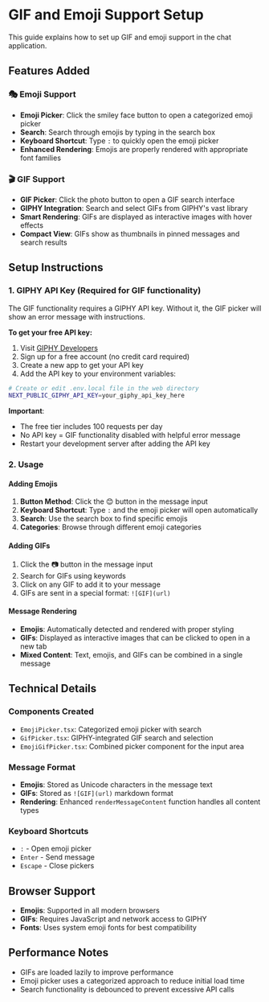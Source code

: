 # GIF and Emoji Support Setup

This guide explains how to set up GIF and emoji support in the chat application.

## Features Added

### 🎭 Emoji Support
- **Emoji Picker**: Click the smiley face button to open a categorized emoji picker
- **Search**: Search through emojis by typing in the search box
- **Keyboard Shortcut**: Type `:` to quickly open the emoji picker
- **Enhanced Rendering**: Emojis are properly rendered with appropriate font families

### 🎬 GIF Support
- **GIF Picker**: Click the photo button to open a GIF search interface
- **GIPHY Integration**: Search and select GIFs from GIPHY's vast library
- **Smart Rendering**: GIFs are displayed as interactive images with hover effects
- **Compact View**: GIFs show as thumbnails in pinned messages and search results

## Setup Instructions

### 1. GIPHY API Key (Required for GIF functionality)
The GIF functionality requires a GIPHY API key. Without it, the GIF picker will show an error message with instructions.

**To get your free API key:**

1. Visit [GIPHY Developers](https://developers.giphy.com/)
2. Sign up for a free account (no credit card required)
3. Create a new app to get your API key
4. Add the API key to your environment variables:

```bash
# Create or edit .env.local file in the web directory
NEXT_PUBLIC_GIPHY_API_KEY=your_giphy_api_key_here
```

**Important**: 
- The free tier includes 100 requests per day
- No API key = GIF functionality disabled with helpful error message
- Restart your development server after adding the API key

### 2. Usage

#### Adding Emojis
1. **Button Method**: Click the 😊 button in the message input
2. **Keyboard Shortcut**: Type `:` and the emoji picker will open automatically
3. **Search**: Use the search box to find specific emojis
4. **Categories**: Browse through different emoji categories

#### Adding GIFs
1. Click the 📷 button in the message input
2. Search for GIFs using keywords
3. Click on any GIF to add it to your message
4. GIFs are sent in a special format: `![GIF](url)`

#### Message Rendering
- **Emojis**: Automatically detected and rendered with proper styling
- **GIFs**: Displayed as interactive images that can be clicked to open in a new tab
- **Mixed Content**: Text, emojis, and GIFs can be combined in a single message

## Technical Details

### Components Created
- `EmojiPicker.tsx`: Categorized emoji picker with search
- `GifPicker.tsx`: GIPHY-integrated GIF search and selection
- `EmojiGifPicker.tsx`: Combined picker component for the input area

### Message Format
- **Emojis**: Stored as Unicode characters in the message text
- **GIFs**: Stored as `![GIF](url)` markdown format
- **Rendering**: Enhanced `renderMessageContent` function handles all content types

### Keyboard Shortcuts
- `:` - Open emoji picker
- `Enter` - Send message
- `Escape` - Close pickers

## Browser Support
- **Emojis**: Supported in all modern browsers
- **GIFs**: Requires JavaScript and network access to GIPHY
- **Fonts**: Uses system emoji fonts for best compatibility

## Performance Notes
- GIFs are loaded lazily to improve performance
- Emoji picker uses a categorized approach to reduce initial load time
- Search functionality is debounced to prevent excessive API calls
